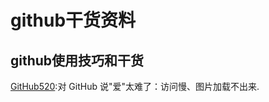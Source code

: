 # github干货资料

## github使用技巧和干货
  [GitHub520](https://github.com/521xueweihan/GitHub520):对 GitHub 说"爱"太难了：访问慢、图片加载不出来.
 
